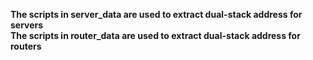 **The scripts in server_data are used to extract dual-stack address for servers**          
**The scripts in router_data are used to extract dual-stack address for routers**
